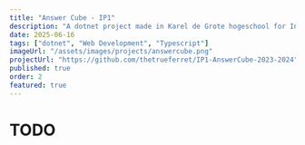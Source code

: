 ```yaml
---
title: "Answer Cube - IP1"
description: "A dotnet project made in Karel de Grote hogeschool for Integration Project 1, creating an interactive questionare made for public places created in a group of 5"
date: 2025-06-16
tags: ["dotnet", "Web Development", "Typescript"]
imageUrl: "/assets/images/projects/answercube.png"
projectUrl: "https://github.com/thetrueferret/IP1-AnswerCube-2023-2024"
published: true
order: 2
featured: true
---
```


# TODO
